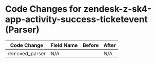 # Code Changes for zendesk-z-sk4-app-activity-success-ticketevent (Parser)

| Code Change | Field Name | Before | After |
|-------------|------------|--------|-------|
| removed_parser | N/A |  | N/A |